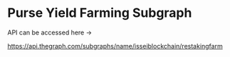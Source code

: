 # Purse Yield Farming Subgraph
API can be accessed here ->

https://api.thegraph.com/subgraphs/name/isseiblockchain/restakingfarm
